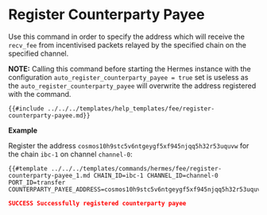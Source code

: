 # Register Counterparty Payee

Use this command in order to specify the address which will receive the `recv_fee` from incentivised packets relayed by the specified chain on the specified channel.

__NOTE:__ Calling this command before starting the Hermes instance with the configuration `auto_register_counterparty_payee = true` set is useless as the `auto_register_counterparty_payee` will overwrite the address registered with the command.

```shell
{{#include ../../../templates/help_templates/fee/register-counterparty-payee.md}}
```

__Example__

Register the address `cosmos10h9stc5v6ntgeygf5xf945njqq5h32r53uquvw` for the chain `ibc-1` on channel `channel-0`:

```shell
{{#template ../../../templates/commands/hermes/fee/register-counterparty-payee_1.md CHAIN_ID=ibc-1 CHANNEL_ID=channel-0 PORT_ID=transfer COUNTERPARTY_PAYEE_ADDRESS=cosmos10h9stc5v6ntgeygf5xf945njqq5h32r53uquvw}}
```

```json
SUCCESS Successfully registered counterparty payee
```